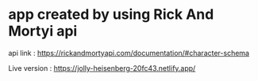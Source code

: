 # app created by using Rick And Mortyi api  

api link : https://rickandmortyapi.com/documentation/#character-schema

Live version : https://jolly-heisenberg-20fc43.netlify.app/
